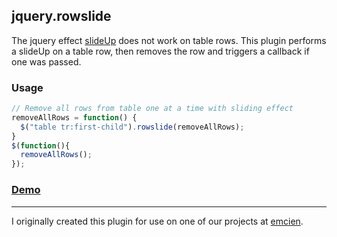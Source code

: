 ## jquery.rowslide

The jquery effect [slideUp](http://api.jquery.com/slideUp/) does not work on table rows. This plugin performs a slideUp on a table row, then removes the row and triggers a callback if one was passed.

### Usage

```javascript
// Remove all rows from table one at a time with sliding effect
removeAllRows = function() {
  $("table tr:first-child").rowslide(removeAllRows);
}
$(function(){
  removeAllRows();
});
```

### [Demo](http://jsfiddle.net/W48q9/)

---------

I originally created this plugin for use on one of our projects at [emcien](https://github.com/emcien).